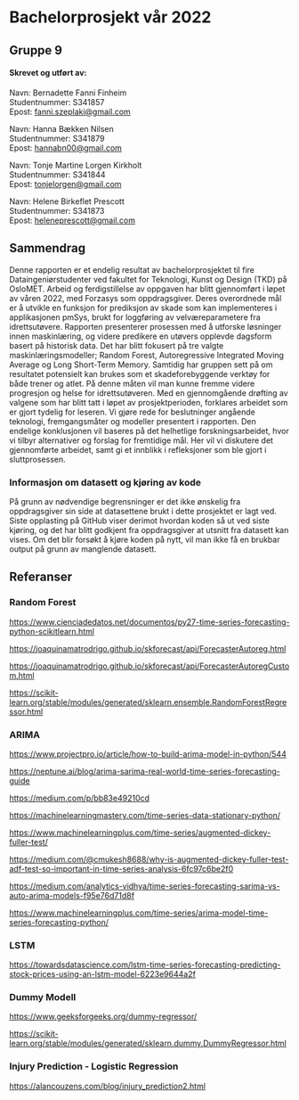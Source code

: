# Bachelorprosjekt vår 2022

## Gruppe 9

#### Skrevet og utført av:
Navn: Bernadette Fanni Finheim <br />
Studentnummer: S341857 <br />
Epost: fanni.szeplaki@gmail.com 

Navn: Hanna Bækken Nilsen <br />
Studentnummer: S341879 <br />
Epost: hannabn00@gmail.com 

Navn: Tonje Martine Lorgen Kirkholt <br />
Studentnummer: S341844 <br />
Epost: tonjelorgen@gmail.com 

Navn: Helene Birkeflet Prescott <br />
Studentnummer: S341873 <br />
Epost: heleneprescott@gmail.com


## Sammendrag

Denne rapporten er et endelig resultat av bachelorprosjektet til fire Dataingeniørstudenter ved fakultet for Teknologi, Kunst og Design (TKD) på OsloMET.
Arbeid og ferdigstillelse av oppgaven har blitt gjennomført i løpet av våren 2022, med Forzasys som oppdragsgiver. Deres overordnede mål er å utvikle en
funksjon for prediksjon av skade som kan implementeres i applikasjonen pmSys, brukt for loggføring av velværeparametere fra idrettsutøvere. Rapporten presenterer
prosessen med å utforske løsninger innen maskinlæring, og videre predikere en utøvers opplevde dagsform basert på historisk data. Det har blitt fokusert på tre 
valgte maskinlæringsmodeller; Random Forest, Autoregressive Integrated Moving Average og Long Short-Term Memory. Samtidig har gruppen sett på om resultatet potensielt
kan brukes som et skadeforebyggende verktøy for både trener og atlet. På denne måten vil man kunne fremme videre progresjon og helse for idrettsutøveren. 
Med en gjennomgående drøfting av valgene som har blitt tatt i løpet av prosjektperioden, forklares arbeidet som er gjort tydelig for leseren. Vi gjøre rede for beslutninger
angående teknologi, fremgangsmåter og modeller presentert i rapporten. Den endelige konklusjonen vil baseres på det helhetlige forskningsarbeidet, hvor vi tilbyr alternativer
og forslag for fremtidige mål. Her vil vi diskutere det gjennomførte arbeidet, samt gi et innblikk i refleksjoner som ble gjort i sluttprosessen.


### Informasjon om datasett og kjøring av kode
På grunn av nødvendige begrensninger er det ikke ønskelig fra oppdragsgiver sin side at datasettene brukt i
dette prosjektet er lagt ved. Siste opplasting på GitHub viser derimot hvordan koden så ut ved
siste kjøring, og det har blitt godkjent fra oppdragsgiver at utsnitt fra datasett kan vises.
Om det blir forsøkt å kjøre koden på nytt, vil man ikke få en brukbar output på grunn av
manglende datasett.

## Referanser
### Random Forest
https://www.cienciadedatos.net/documentos/py27-time-series-forecasting-python-scikitlearn.html

https://joaquinamatrodrigo.github.io/skforecast/api/ForecasterAutoreg.html

https://joaquinamatrodrigo.github.io/skforecast/api/ForecasterAutoregCustom.html

https://scikit-learn.org/stable/modules/generated/sklearn.ensemble.RandomForestRegressor.html

### ARIMA
https://www.projectpro.io/article/how-to-build-arima-model-in-python/544

https://neptune.ai/blog/arima-sarima-real-world-time-series-forecasting-guide

https://medium.com/p/bb83e49210cd

https://machinelearningmastery.com/time-series-data-stationary-python/

https://www.machinelearningplus.com/time-series/augmented-dickey-fuller-test/

https://medium.com/@cmukesh8688/why-is-augmented-dickey-fuller-test-adf-test-so-important-in-time-series-analysis-6fc97c6be2f0

https://medium.com/analytics-vidhya/time-series-forecasting-sarima-vs-auto-arima-models-f95e76d71d8f

https://www.machinelearningplus.com/time-series/arima-model-time-series-forecasting-python/


### LSTM

https://towardsdatascience.com/lstm-time-series-forecasting-predicting-stock-prices-using-an-lstm-model-6223e9644a2f

### Dummy Modell

https://www.geeksforgeeks.org/dummy-regressor/

https://scikit-learn.org/stable/modules/generated/sklearn.dummy.DummyRegressor.html


### Injury Prediction - Logistic Regression

https://alancouzens.com/blog/injury_prediction2.html 
